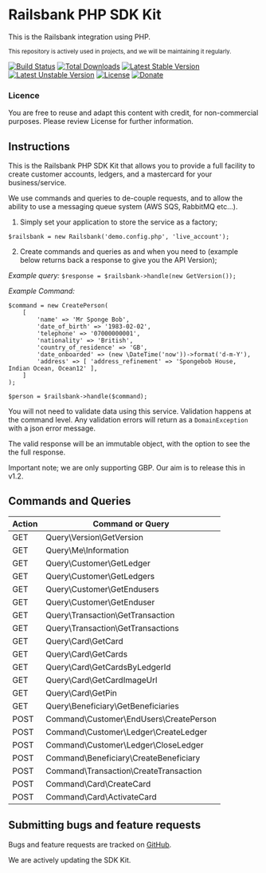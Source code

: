 Railsbank PHP SDK Kit
==========

This is the Railsbank integration using PHP.

<sub>This repository is actively used in projects, and we will be maintaining it regularly.</sub>

[![Build Status](https://travis-ci.com/levelfiveteam/railsbank-sdk.svg?token=42A9e8Yz9HCHugYVWyzW&branch=master)](https://travis-ci.com/levelfiveteam/railsbank-sdk)
[![Total Downloads](https://poser.pugx.org/levelfiveteam/railsbank-sdk/downloads.png)](https://packagist.org/packages/levelfiveteam/railsbank-sdk)
[![Latest Stable Version](https://poser.pugx.org/levelfiveteam/railsbank-sdk/v/stable.png)](https://packagist.org/packages/levelfiveteam/railsbank-sdk)
[![Latest Unstable Version](https://poser.pugx.org/levelfiveteam/railsbank-sdk/v/unstable.png)](https://packagist.org/packages/levelfiveteam/railsbank-sdk)
[![License](https://poser.pugx.org/levelfiveteam/railsbank-sdk/license.png)](https://packagist.org/packages/levelfiveteam/railsbank-sdk)
[![Donate](https://img.shields.io/badge/Donate-PayPal-green.svg)](paypal@level5websites.com)

### Licence
You are free to reuse and adapt this content with credit, for non-commercial purposes.  Please review License for further information.

## Instructions

This is the Railsbank PHP SDK Kit that allows you to provide a full facility to create customer accounts, ledgers, and a mastercard for your business/service.

We use commands and queries to de-couple requests, and to allow the ability to use a messaging queue system (AWS SQS, RabbitMQ etc...).

1. Simply set your application to store the service as a factory;

```
$railsbank = new Railsbank('demo.config.php', 'live_account');
```

2. Create commands and queries as and when you need to (example below returns back a response to give you the API Version);

*Example query:*
`
$response = $railsbank->handle(new GetVersion());
`

*Example Command:*
```
$command = new CreatePerson(
    [
        'name' => 'Mr Sponge Bob',
        'date_of_birth' => '1983-02-02',
        'telephone' => '07000000001',
        'nationality' => 'British',
        'country_of_residence' => 'GB',
        'date_onboarded' => (new \DateTime('now'))->format('d-m-Y'),
        'address' => [ 'address_refinement' => 'Spongebob House, Indian Ocean, Ocean12' ],
    ]
);

$person = $railsbank->handle($command);
```

You will not need to validate data using this service.  Validation happens at the command level.  Any validation errors will return as a `DomainException` with a json error message.  

The valid response will be an immutable object, with the option to see the the full response.

Important note; we are only supporting GBP.  Our aim is to release this in v1.2.


## Commands and Queries

Action | Command or Query
---|---
GET | Query\Version\GetVersion
GET | Query\Me\Information
GET | Query\Customer\GetLedger
GET | Query\Customer\GetLedgers
GET | Query\Customer\GetEndusers
GET | Query\Customer\GetEnduser
GET | Query\Transaction\GetTransaction
GET | Query\Transaction\GetTransactions
GET | Query\Card\GetCard
GET | Query\Card\GetCards
GET | Query\Card\GetCardsByLedgerId
GET | Query\Card\GetCardImageUrl
GET | Query\Card\GetPin
GET | Query\Beneficiary\GetBeneficiaries
POST | Command\Customer\EndUsers\CreatePerson
POST | Command\Customer\Ledger\CreateLedger
POST | Command\Customer\Ledger\CloseLedger
POST | Command\Beneficiary\CreateBeneficiary
POST | Command\Transaction\CreateTransaction
POST | Command\Card\CreateCard
POST | Command\Card\ActivateCard


Submitting bugs and feature requests
------------------------------------

Bugs and feature requests are tracked on [GitHub](https://github.com/levelfiveteam/railsbank-sdk/issues).

We are actively updating the SDK Kit.

